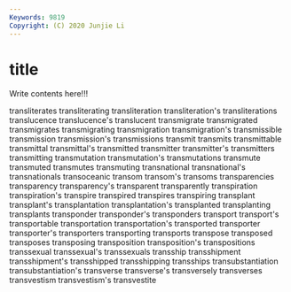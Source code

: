 ```yaml
---
Keywords: 9819
Copyright: (C) 2020 Junjie Li
---
```


# title

Write contents here!!!

transliterates 
transliterating 
transliteration
transliteration's 
transliterations 
translucence 
translucence's 
translucent 
transmigrate 
transmigrated 
transmigrates 
transmigrating 
transmigration
transmigration's 
transmissible 
transmission 
transmission's 
transmissions 
transmit 
transmits 
transmittable 
transmittal 
transmittal's
transmitted 
transmitter 
transmitter's 
transmitters 
transmitting 
transmutation 
transmutation's 
transmutations 
transmute 
transmuted
transmutes 
transmuting 
transnational 
transnational's 
transnationals 
transoceanic 
transom 
transom's 
transoms 
transparencies
transparency 
transparency's 
transparent 
transparently 
transpiration 
transpiration's 
transpire 
transpired 
transpires 
transpiring
transplant 
transplant's 
transplantation 
transplantation's 
transplanted 
transplanting 
transplants 
transponder 
transponder's 
transponders
transport 
transport's 
transportable 
transportation 
transportation's 
transported 
transporter 
transporter's 
transporters 
transporting
transports 
transpose 
transposed 
transposes 
transposing 
transposition 
transposition's 
transpositions 
transsexual 
transsexual's
transsexuals 
transship 
transshipment 
transshipment's 
transshipped 
transshipping 
transships 
transubstantiation 
transubstantiation's 
transverse
transverse's 
transversely 
transverses 
transvestism 
transvestism's 
transvestite 
